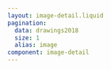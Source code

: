 ```yaml
---
layout: image-detail.liquid
pagination:
  data: drawings2018
  size: 1
  alias: image
component: image-detail
---
```

